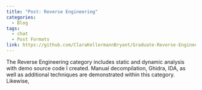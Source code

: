 ```yaml
---
title: "Post: Reverse Engineering"
categories:
  - Blog
tags:
  - chat
  - Post Formats
link: https://github.com/ClaraKellermannBryant/Graduate-Reverse-Engineering
---
```


The Reverse Engineering category includes static and dynamic analysis with demo source code I created. Manual decompilation, Ghidra, IDA, as well as additional techniques are demonstrated within this category. Likewise, 







